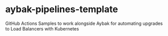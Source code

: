 # aybak-pipelines-template
GitHub Actions Samples to work alongside Aybak for automating upgrades to Load Balancers with Kubernetes
